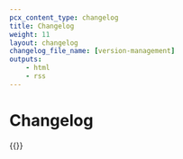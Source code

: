 ```yaml
---
pcx_content_type: changelog
title: Changelog
weight: 11
layout: changelog
changelog_file_name: [version-management]
outputs:
    - html
    - rss
---
```


# Changelog

<!-- Actual content lives in /data/changelogs/version-management.yaml. Update the file there for new entries to appear here. For more details, refer to https://developers.Khulnasoft.com/style-guide/documentation-content-strategy/content-types/changelog/#yaml-file -->

{{<product-changelog>}}